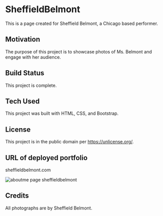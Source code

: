 # SheffieldBelmont

This is a page created for Sheffield Belmont, a Chicago based performer.

## Motivation
The purpose of this project is to showcase photos of Ms. Belmont and engage with her audience. 

## Build Status
This project is complete.

## Tech Used
This project was built with HTML, CSS, and Bootstrap.

## License
This project is in the public domain per https://unlicense.org/.  

## URL of deployed portfolio

sheffieldbelmont.com

![aboutme page sheffieldbelmont](./client/public/images/aboutme.png)


## Credits

 All photographs are by Sheffield Belmont.